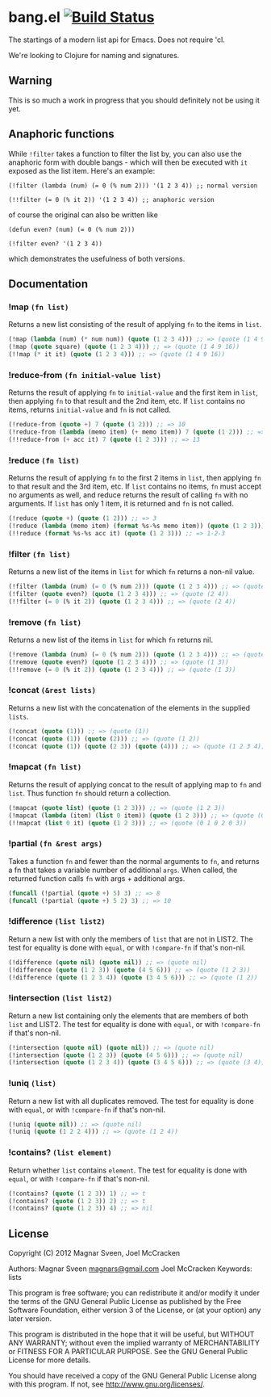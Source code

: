 # bang.el [![Build Status](https://secure.travis-ci.org/magnars/bang.el.png)](http://travis-ci.org/magnars/bang.el)

The startings of a modern list api for Emacs. Does not require 'cl.

We're looking to Clojure for naming and signatures.

## Warning

This is so much a work in progress that you should definitely not be using it yet.

## Anaphoric functions

While `!filter` takes a function to filter the list by, you can also use the
anaphoric form with double bangs - which will then be executed with `it` exposed
as the list item. Here's an example:

    (!filter (lambda (num) (= 0 (% num 2))) '(1 2 3 4)) ;; normal version

    (!!filter (= 0 (% it 2)) '(1 2 3 4)) ;; anaphoric version

of course the original can also be written like

    (defun even? (num) (= 0 (% num 2)))

    (!filter even? '(1 2 3 4))

which demonstrates the usefulness of both versions.

## Documentation

### !map `(fn list)`

Returns a new list consisting of the result of applying `fn` to the items in `list`.

```cl
(!map (lambda (num) (* num num)) (quote (1 2 3 4))) ;; => (quote (1 4 9 16))
(!map (quote square) (quote (1 2 3 4))) ;; => (quote (1 4 9 16))
(!!map (* it it) (quote (1 2 3 4))) ;; => (quote (1 4 9 16))
```

### !reduce-from `(fn initial-value list)`

Returns the result of applying `fn` to `initial-value` and the
first item in `list`, then applying `fn` to that result and the 2nd
item, etc. If `list` contains no items, returns `initial-value` and
`fn` is not called.

```cl
(!reduce-from (quote +) 7 (quote (1 2))) ;; => 10
(!reduce-from (lambda (memo item) (+ memo item)) 7 (quote (1 2))) ;; => 10
(!!reduce-from (+ acc it) 7 (quote (1 2 3))) ;; => 13
```

### !reduce `(fn list)`

Returns the result of applying `fn` to the first 2 items in `list`,
then applying `fn` to that result and the 3rd item, etc. If `list`
contains no items, `fn` must accept no arguments as well, and
reduce returns the result of calling `fn` with no arguments. If
`list` has only 1 item, it is returned and `fn` is not called.

```cl
(!reduce (quote +) (quote (1 2))) ;; => 3
(!reduce (lambda (memo item) (format %s-%s memo item)) (quote (1 2 3))) ;; => 1-2-3
(!!reduce (format %s-%s acc it) (quote (1 2 3))) ;; => 1-2-3
```

### !filter `(fn list)`

Returns a new list of the items in `list` for which `fn` returns a non-nil value.

```cl
(!filter (lambda (num) (= 0 (% num 2))) (quote (1 2 3 4))) ;; => (quote (2 4))
(!filter (quote even?) (quote (1 2 3 4))) ;; => (quote (2 4))
(!!filter (= 0 (% it 2)) (quote (1 2 3 4))) ;; => (quote (2 4))
```

### !remove `(fn list)`

Returns a new list of the items in `list` for which `fn` returns nil.

```cl
(!remove (lambda (num) (= 0 (% num 2))) (quote (1 2 3 4))) ;; => (quote (1 3))
(!remove (quote even?) (quote (1 2 3 4))) ;; => (quote (1 3))
(!!remove (= 0 (% it 2)) (quote (1 2 3 4))) ;; => (quote (1 3))
```

### !concat `(&rest lists)`

Returns a new list with the concatenation of the elements in
the supplied `lists`.

```cl
(!concat (quote (1))) ;; => (quote (1))
(!concat (quote (1)) (quote (2))) ;; => (quote (1 2))
(!concat (quote (1)) (quote (2 3)) (quote (4))) ;; => (quote (1 2 3 4))
```

### !mapcat `(fn list)`

Returns the result of applying concat to the result of applying map to `fn` and `list`.
Thus function `fn` should return a collection.

```cl
(!mapcat (quote list) (quote (1 2 3))) ;; => (quote (1 2 3))
(!mapcat (lambda (item) (list 0 item)) (quote (1 2 3))) ;; => (quote (0 1 0 2 0 3))
(!!mapcat (list 0 it) (quote (1 2 3))) ;; => (quote (0 1 0 2 0 3))
```

### !partial `(fn &rest args)`

Takes a function `fn` and fewer than the normal arguments to `fn`,
and returns a fn that takes a variable number of additional `args`.
When called, the returned function calls `fn` with args +
additional args.

```cl
(funcall (!partial (quote +) 5) 3) ;; => 8
(funcall (!partial (quote +) 5 2) 3) ;; => 10
```

### !difference `(list list2)`

Return a new list with only the members of `list` that are not in LIST2.
The test for equality is done with `equal`,
or with `!compare-fn` if that's non-nil.

```cl
(!difference (quote nil) (quote nil)) ;; => (quote nil)
(!difference (quote (1 2 3)) (quote (4 5 6))) ;; => (quote (1 2 3))
(!difference (quote (1 2 3 4)) (quote (3 4 5 6))) ;; => (quote (1 2))
```

### !intersection `(list list2)`

Return a new list containing only the elements that are members of both `list` and LIST2.
The test for equality is done with `equal`,
or with `!compare-fn` if that's non-nil.

```cl
(!intersection (quote nil) (quote nil)) ;; => (quote nil)
(!intersection (quote (1 2 3)) (quote (4 5 6))) ;; => (quote nil)
(!intersection (quote (1 2 3 4)) (quote (3 4 5 6))) ;; => (quote (3 4))
```

### !uniq `(list)`

Return a new list with all duplicates removed.
The test for equality is done with `equal`,
or with `!compare-fn` if that's non-nil.

```cl
(!uniq (quote nil)) ;; => (quote nil)
(!uniq (quote (1 2 2 4))) ;; => (quote (1 2 4))
```

### !contains? `(list element)`

Return whether `list` contains `element`.
The test for equality is done with `equal`,
or with `!compare-fn` if that's non-nil.

```cl
(!contains? (quote (1 2 3)) 1) ;; => t
(!contains? (quote (1 2 3)) 2) ;; => t
(!contains? (quote (1 2 3)) 4) ;; => nil
```

## License

Copyright (C) 2012 Magnar Sveen, Joel McCracken

Authors: Magnar Sveen <magnars@gmail.com>
         Joel McCracken
Keywords: lists

This program is free software; you can redistribute it and/or modify
it under the terms of the GNU General Public License as published by
the Free Software Foundation, either version 3 of the License, or
(at your option) any later version.

This program is distributed in the hope that it will be useful,
but WITHOUT ANY WARRANTY; without even the implied warranty of
MERCHANTABILITY or FITNESS FOR A PARTICULAR PURPOSE.  See the
GNU General Public License for more details.

You should have received a copy of the GNU General Public License
along with this program.  If not, see <http://www.gnu.org/licenses/>.

